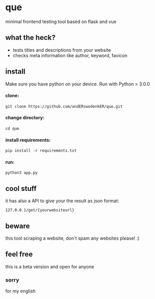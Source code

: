# que

minimal frontend testing tool based on flask and vue

## what the heck?
 - tests titles and descriptions from your website
 - checks meta information like author, keyword, favicon
 
 
## install
 
Make sure you have python on your device. Run with Python > 3.0.0
 
#### clone: <br>
`git clone https://github.com/andERswodenkER/que.git`
 
#### change directory: <br>
`cd que`

#### install requirements: <br>
`pip install -r requirements.txt`

#### run: <br>
`python3 app.py`


## cool stuff

it has also a API to give your the result as json format:

`127.0.0.1/get/{yourwebsiteurl}`

## beware

this tool scraping a website, don't spam any websites please! :)


## feel free

this is a beta version and open for anyone

### sorry

for my english

